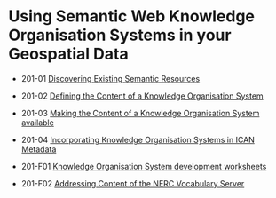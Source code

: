 Using Semantic Web Knowledge Organisation Systems in your Geospatial Data
=========================================================================

- 201-01 [Discovering Existing Semantic Resources](201-01_DiscoveringExistingSemanticResources.md "Discovering Existing Semantic Resources")
- 201-02 [Defining the Content of a Knowledge Organisation System](201-02_DefiningTheContentOfAKnowledgeOrganisationSystem.md "Defining The Content of a Knowledge Organisation System")
- 201-03 [Making the Content of a Knowledge Organisation System available](201-03_MakingTheContentOfAKnowledgeOrganisationSystemAvailable.md "Making the Content of a Knowledge Organisation System available")
- 201-04 [Incorporating Knowledge Organisation Systems in ICAN Metadata](201-04_IncorporatingKnowledgeOrganisationSystemsInICANMetadata.md "Incorporating Knowledge Organisation Systems in ICAN Metadata")

- 201-F01 [Knowledge Organisation System development worksheets](201-F01_ICANVocabularyTemplate.md "Knowledge Organisation System development worksheets")
- 201-F02 [Addressing Content of the NERC Vocabulary Server](201-F02_NERCVocabularyServerAccess.md "Addressing Content of the NERC Vocabulary Server")